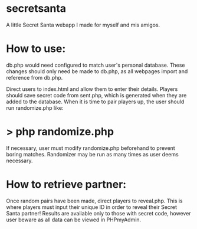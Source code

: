 # secretsanta
A little Secret Santa webapp I made for myself and mis amigos.


# How to use:
db.php would need configured to match user's personal database. These changes should only need be made to db.php, as all webpages import and reference from db.php.

Direct users to index.html and allow them to enter their details. Players should save secret code from sent.php, which is generated when they are added to the database. When it is time to pair players up, the user should run randomize.php like:
# > php randomize.php
If necessary, user must modify randomize.php beforehand to prevent boring matches. Randomizer may be run as many times as user deems necessary.

# How to retrieve partner:
Once random pairs have been made, direct players to reveal.php. This is where players must input their unique ID in order to reveal their Secret Santa partner! Results are available only to those with secret code, however user beware as all data can be viewed in PHPmyAdmin.
